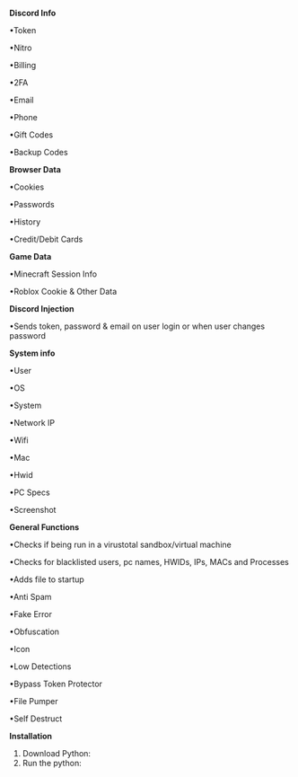 **Discord Info**

•Token

•Nitro

•Billing

•2FA

•Email

•Phone

•Gift Codes

•Backup Codes

**Browser Data**

•Cookies

•Passwords

•History

•Credit/Debit Cards

**Game Data**

•Minecraft Session Info

•Roblox Cookie & Other Data

**Discord Injection**

•Sends token, password & email on user login or when user changes password

**System info**

•User

•OS

•System

•Network IP

•Wifi

•Mac

•Hwid

•PC Specs

•Screenshot

**General Functions**

•Checks if being run in a virustotal sandbox/virtual machine

•Checks for blacklisted users, pc names, HWIDs, IPs, MACs and Processes

•Adds file to startup

•Anti Spam

•Fake Error

•Obfuscation

•Icon

•Low Detections

•Bypass Token Protector

•File Pumper

•Self Destruct

**Installation**
1. Download Python:
2. Run the python:
